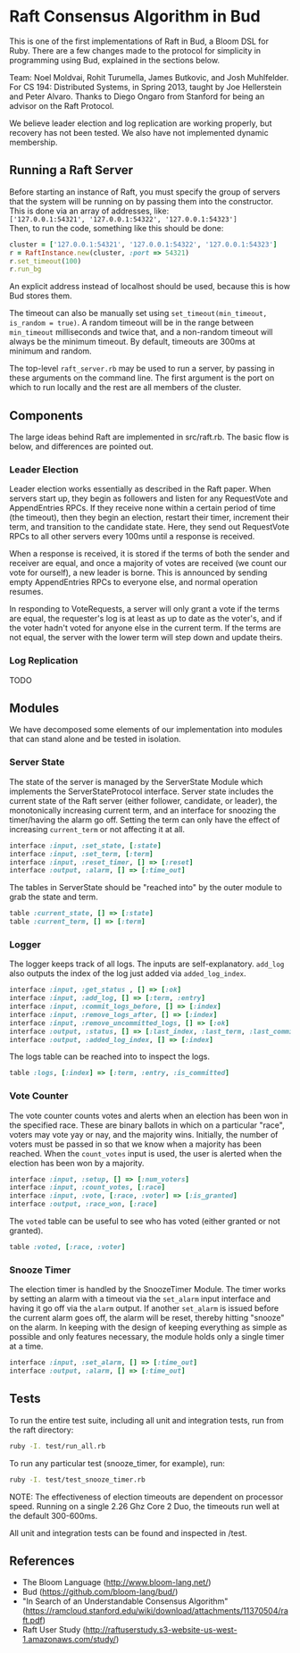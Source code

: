 Raft Consensus Algorithm in Bud
===============================
This is one of the first implementations of Raft in Bud, a Bloom DSL for Ruby. There are a few changes made to the protocol for simplicity in programming using Bud, explained in the sections below. 

Team: Noel Moldvai, Rohit Turumella, James Butkovic, and Josh Muhlfelder. For CS 194: Distributed Systems, in Spring 2013, taught by Joe Hellerstein and Peter Alvaro. Thanks to Diego Ongaro from Stanford for being an advisor on the Raft Protocol.

We believe leader election and log replication are working properly, but recovery has not been tested. We also have not implemented dynamic membership.

## Running a Raft Server
Before starting an instance of Raft, you must specify the group of servers that the system will be running on by passing them into the constructor. This is done via an array of addresses, like:  
`['127.0.0.1:54321', '127.0.0.1:54322', '127.0.0.1:54323']`  
Then, to run the code, something like this should be done:
```ruby
cluster = ['127.0.0.1:54321', '127.0.0.1:54322', '127.0.0.1:54323']
r = RaftInstance.new(cluster, :port => 54321)
r.set_timeout(100)
r.run_bg
```
An explicit address instead of localhost should be used, because this is how Bud stores them.

The timeout can also be manually set using `set_timeout(min_timeout, is_random = true)`. A random timeout will be in the range between `min_timeout` milliseconds and twice that, and a non-random timeout will always be the minimum timeout. By default, timeouts are 300ms at minimum and random.

The top-level `raft_server.rb` may be used to run a server, by passing in these arguments on the command line. The first argument is the port on which to run locally and the rest are all members of the cluster.

Components
----------
The large ideas behind Raft are implemented in src/raft.rb. The basic flow is below, and differences are pointed out.

### Leader Election
Leader election works essentially as described in the Raft paper. When servers start up, they begin as followers and listen for any RequestVote and AppendEntries RPCs. If they receive none within a certain period of time (the timeout), then they begin an election, restart their timer, increment their term, and transition to the candidate state. Here, they send out RequestVote RPCs to all other servers every 100ms until a response is received.

When a response is received, it is stored if the terms of both the sender and receiver are equal, and once a majority of votes are received (we count our vote for ourself), a new leader is borne. This is announced by sending empty AppendEntries RPCs to everyone else, and normal operation resumes.

In responding to VoteRequests, a server will only grant a vote if the terms are equal, the requester's log is at least as up to date as the voter's, and if the voter hadn't voted for anyone else in the current term. If the terms are not equal, the server with the lower term will step down and update theirs.

### Log Replication
TODO

Modules
-------
We have decomposed some elements of our implementation into modules that can stand alone and be tested in isolation.

### Server State
The state of the server is managed by the ServerState Module which implements the ServerStateProtocol interface. Server state includes the current state of the Raft server (either follower, candidate, or leader), the monotonically increasing current term, and an interface for snoozing the timer/having the alarm go off. Setting the term can only have the effect of increasing `current_term` or not affecting it at all.

```ruby
interface :input, :set_state, [:state]
interface :input, :set_term, [:term]
interface :input, :reset_timer, [] => [:reset]
interface :output, :alarm, [] => [:time_out]
```

The tables in ServerState should be "reached into" by the outer module to grab the state and term.
```ruby
table :current_state, [] => [:state]
table :current_term, [] => [:term]
```

### Logger
The logger keeps track of all logs. The inputs are self-explanatory. `add_log` also outputs the index of the log just added via `added_log_index`.

```ruby
interface :input, :get_status , [] => [:ok]
interface :input, :add_log, [] => [:term, :entry]
interface :input, :commit_logs_before, [] => [:index]
interface :input, :remove_logs_after, [] => [:index]
interface :input, :remove_uncommitted_logs, [] => [:ok]
interface :output, :status, [] => [:last_index, :last_term, :last_committed]
interface :output, :added_log_index, [] => [:index]
```

The logs table can be reached into to inspect the logs.
```ruby
table :logs, [:index] => [:term, :entry, :is_committed]
```

### Vote Counter
The vote counter counts votes and alerts when an election has been won in the specified race. These are binary ballots in which on a particular "race", voters may vote yay or nay, and the majority wins. Initially, the number of voters must be passed in so that we know when a majority has been reached. When the `count_votes` input is used, the user is alerted when the election has been won by a majority.

```ruby
interface :input, :setup, [] => [:num_voters]
interface :input, :count_votes, [:race]
interface :input, :vote, [:race, :voter] => [:is_granted]
interface :output, :race_won, [:race]
```

The `voted` table can be useful to see who has voted (either granted or not granted).
```ruby
table :voted, [:race, :voter]
```

### Snooze Timer
The election timer is handled by the SnoozeTimer Module. The timer works by setting an alarm with a timeout via the `set_alarm` input interface and having it go off via the `alarm` output. If another `set_alarm` is issued before the current alarm goes off, the alarm will be reset, thereby hitting "snooze" on the alarm. In keeping with the design of keeping everything as simple as possible and only features necessary, the module holds only a single timer at a time.

```ruby
interface :input, :set_alarm, [] => [:time_out]
interface :output, :alarm, [] => [:time_out]
```

Tests
-----
To run the entire test suite, including all unit and integration tests, run from the raft directory:
```bash
ruby -I. test/run_all.rb
```

To run any particular test (snooze_timer, for example), run:
```bash
ruby -I. test/test_snooze_timer.rb
```

NOTE: The effectiveness of election timeouts are dependent on processor speed. Running on a single 2.26 Ghz Core 2 Duo, the timeouts run well at the default 300-600ms.

All unit and integration tests can be found and inspected in /test.

References
----------
* The Bloom Language (http://www.bloom-lang.net/)
* Bud (https://github.com/bloom-lang/bud/)
* "In Search of an Understandable Consensus Algorithm" (https://ramcloud.stanford.edu/wiki/download/attachments/11370504/raft.pdf)
* Raft User Study (http://raftuserstudy.s3-website-us-west-1.amazonaws.com/study/)
